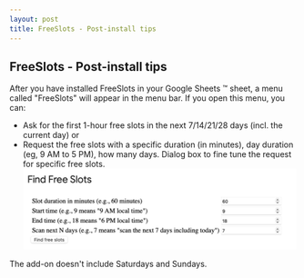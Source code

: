 ```yaml
---
layout: post
title: FreeSlots - Post-install tips
---
```


## FreeSlots - Post-install tips
After you have installed FreeSlots in your Google Sheets &trade; sheet, a menu called "FreeSlots" will appear in the menu bar.
If you open this menu, you can:
* Ask for the first 1-hour free slots in the next 7/14/21/28 days (incl. the current day)
  or
* Request the free slots with a specific duration (in minutes), day duration (eg, 9 AM to 5 PM), how many days.
Dialog box to fine tune the request for specific free slots.
![Screenshot](/images/screenshot-2025-08-15-01.png)

The add-on doesn't include Saturdays and Sundays.
